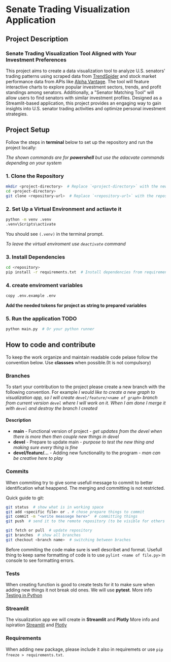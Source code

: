 # Senate Trading Visualization Application

## Project Description

### Senate Trading Visualization Tool Aligned with Your Investment Preferences

This project aims to create a data visualization tool to analyze U.S. senators' trading patterns using scraped data from [TrendSpider](https://trendspider.com/markets/congress-trading/) and stock market performance data from APIs like [Alpha Vantage](https://www.alphavantage.co/). The tool will feature interactive charts to explore popular investment sectors, trends, and profit standings among senators. Additionally, a "Senator Matching Tool" will allow users to find senators with similar investment profiles. Designed as a Streamlit-based application, this project provides an engaging way to gain insights into U.S. senator trading activities and optimize personal investment strategies.

## Project Setup

Follow the steps in **terminal** below to set up the repository and run the project locally:

*The shown commands are for **powershell** but use the adacvate commands depending on your system*

### 1. Clone the Repository

```sh
mkdir <project-directory>  # Replace `<project-directory>` with the new folder name
cd <project-directory>
git clone <repository-url>  # Replace `<repository-url>` with the repository URL from github
```

### 2. Set Up a Virtual Environment and actiavte it

```sh
python -m venv .venv
.venv\Scripts\activate
```

You should see `(.venv)` in the terminal prompt.

*To leave the virtual enviroment use `deactivate` command*

### 3. Install Dependencies

```sh
cd <repository>
pip install -r requirements.txt  # Install dependencies from requirements.txt
```

### 4. create enviroment variables

```sh
copy .env.example .env
```

**Add the needed tokens for project as string to prepared variables**

### 5. Run the application TODO

```sh
python main.py  # Or your python runner
```

## How to code and contribute

To keep the work organize and maintain readable code pelase follow the convention below. Use **classses** when possible.(It is not compulsory)

### Branches

To start your contribution to the project please create a new branch with the following convention. For example *I would like to create a new graph to visualization app, so I will create `devel/feature/<name of graph>` branch from current version `devel` where I will work on it. When I am done I merge it with `devel` and destroy the branch I created*

#### Description

- **main** - Functional version of project - *get updates from the devel when there is more then then couple new things in devel*
- **devel** - Prepare to update main - *purpose to test the new thing and making sure every thing is fine*
- **devel/feature/...** - Adding new functionality to the program - *man can be creative here to play*

### Commits

When commiting try to give some usefull message to commit to better identification what heappend. The merging and committing is not restricted.

Quick guide to git:

```sh
git status  # show what is in working space
git add <specific file> or . # chose prepare things to commit
git commit -m "<write meassege here>"  # committing things
git push  # send it to the remote repository (to be visible for others contributors)

git fetch or pull  # update repository
git branches  # show all branches
git checkout <branch name>  # switching between braches
```

Before commiting the code make sure is well describet and format. Usefull thing to keep same formatting of code is to use `pylint <name of file.py>` in console to see formatting errors.

### Tests

When creating function is good to create tests for it to make sure when adding new things it not break old ones. We will use **pytest**. More info [Testing in Python](https://naucse.python.cz/lessons/intro/testing/)

### Streamlit

The visualization app we will create in **Streamlit** and **Plotly** More info and ispiration [Streamlit](https://streamlit.io/gallery) and [Plotly](https://plotly.com/python/)

### Requirements

When adding new package, please include it also in requiremets or use `pip freeze > requirements.txt`.
